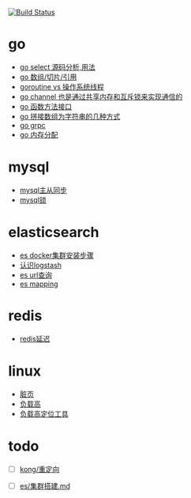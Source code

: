[![Build Status](https://travis-ci.org/douyacun/book.svg?branch=master)](https://travis-ci.org/douyacun/book)

# go

- [go select 源码分析,用法](go/select.md)
- [go 数组/切片/引用](go/数组切片引用.md)
- [goroutine vs 操作系统线程](go/goroutine和系统线程.md)
- [go channel 也是通过共享内存和互斥锁来实现通信的](go/channel.md)
- [go 函数方法接口](go/函数方法接口.md)
- [go 拼接数组为字符串的几种方式](go/数组拼接为字符串.md)
- [go grpc](go/grpc入门.md)
- [go 内存分配](go/内存分配.md)

# mysql
- [mysql主从同步](mysql/mysql主从同步.md)
- [mysql锁](mysql/mysql锁.md)

# elasticsearch
- [es docker集群安装步骤](elasticsearch/安装运行.md)
- [认识logstash](elasticsearch/logstash.md)
- [es url查询](elasticsearch/url查询.md)
- [es mapping](elasticsearch/mapping.md)

# redis
- [redis延迟](redis/redis延迟问题.md)

# linux
- [脏页](linux/页缓存.md)
- [负载高](./linux/负载高.md)
- [负载高定位工具](./linux/负载高定位工具.md)

# todo
- [ ] [kong/重定向](./kong/重定向.md)
- [ ] [es/集群搭建.md](./elasticsearch/集群搭建.md)



